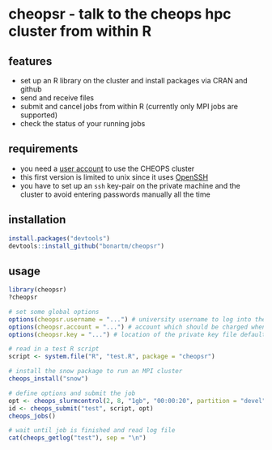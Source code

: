# cheopsr - talk to the cheops hpc cluster from within R

## features
- set up an R library on the cluster and install packages via CRAN and github
- send and receive files
- submit and cancel jobs from within R (currently only MPI jobs are supported)
- check the status of your running jobs

## requirements
- you need a [user account](https://rrzk.uni-koeln.de/hpc.html?&L=1) to use the CHEOPS cluster
- this first version is limited to unix since it uses [OpenSSH](https://www.openssh.com/)
- you have to set up an `ssh` key-pair on the private machine and the cluster to avoid entering passwords manually all the time

## installation
```R
install.packages("devtools")
devtools::install_github("bonartm/cheopsr")
````

## usage
```R
library(cheopsr)
?cheopsr

# set some global options
options(cheopsr.username = "...") # university username to log into the cluster
options(cheopsr.account = "...") # account which should be charged when submitting jobs defaults to "UniKoeln"
options(cheopsr.key = "...") # location of the private key file defaults to "~/.ssh/id_rsa"

# read in a test R script
script <- system.file("R", "test.R", package = "cheopsr")

# install the snow package to run an MPI cluster
cheops_install("snow")

# define options and submit the job
opt <- cheops_slurmcontrol(2, 8, "1gb", "00:00:20", partition = "devel")
id <- cheops_submit("test", script, opt)
cheops_jobs()

# wait until job is finished and read log file
cat(cheops_getlog("test"), sep = "\n")
````
